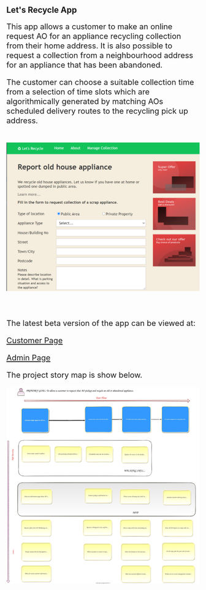 ## Let's Recycle App

<span style="font-size: 144%; ">
This app allows a customer to make an online request 
AO for an appliance recycling collection from their 
home address. It is also possible to request a collection 
from a neighbourhood address for an appliance that has been abandoned.
<br />

The customer can choose a suitable collection time from a selection
of time slots which are algorithmically generated by matching 
AOs scheduled delivery routes to the recycling pick up address.  
<br />

![Customer Form](docs/readme_customer_form.png)

<br />

The latest beta version of the app can be viewed at:

[Customer Page](https://lets-recycle-app.github.io)

[Admin Page](https://lets-recycle-app.github.io/#/admin)
<br />

The project story map is show below.

![Story Map](docs/readme-story-map.svg)

</span>
